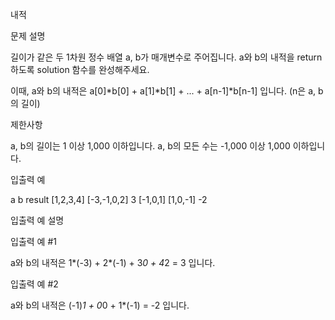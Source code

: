 내적


문제 설명

길이가 같은 두 1차원 정수 배열 a, b가 매개변수로 주어집니다. a와 b의 내적을 return 하도록 solution 함수를 완성해주세요.

이때, a와 b의 내적은 a[0]*b[0] + a[1]*b[1] + ... + a[n-1]*b[n-1] 입니다. (n은 a, b의 길이)


제한사항

a, b의 길이는 1 이상 1,000 이하입니다.
a, b의 모든 수는 -1,000 이상 1,000 이하입니다.


입출력 예

a	        b	                result
[1,2,3,4]	[-3,-1,0,2]	        3
[-1,0,1]	[1,0,-1]	        -2



입출력 예 설명


입출력 예 #1

a와 b의 내적은 1*(-3) + 2*(-1) + 3*0 + 4*2 = 3 입니다.


입출력 예 #2

a와 b의 내적은 (-1)*1 + 0*0 + 1*(-1) = -2 입니다.